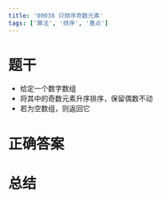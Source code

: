 ```yaml
---
title: '00038 只排序奇数元素'
tags: ['算法', '排序', '重点']
---
```


# 题干

- 给定一个数字数组
- 将其中的奇数元素升序排序，保留偶数不动
- 若为空数组，则返回它

# 正确答案



# 总结



<script>
  function func(arr) {
    if (!arr?.length) return []
    const list = []
    for (let i = 0; i < arr.length; i++) {
      if (arr[i] % 2 === 1) {
        list.push(arr[i])
      }
    }
    list.sort((a, b) => a - b)
    for (let i = 0; i < arr.length; i++) {
      if (arr[i] % 2 === 1) {
        arr[i] = list.shift()
      }
    }
    return arr
  }
  console.log(func([3, 1, 2, 4, 7, 5, 6, 8, 9]))
  console.log(func([5, 3, 2, 8, 1, 4]))
</script>